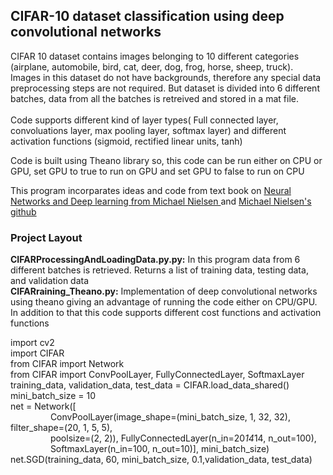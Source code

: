 <html>
<body>
<h2> CIFAR-10 dataset classification using deep convolutional networks </h2>
CIFAR 10 dataset contains images belonging to 10 different categories (airplane, automobile, bird, cat, deer, dog, frog, horse, sheep, truck). Images in this dataset do not have backgrounds, therefore any special data preprocessing steps are not required. But dataset is divided into 6 different batches, data from all the batches is retreived and stored in a mat file.
</br> </br>
Code supports different kind of layer types( Full connected layer, 
convoluations layer, max pooling layer, softmax layer) and different activation functions (sigmoid, rectified linear units,
tanh)

Code is built using Theano library so, this code can be run either on CPU or GPU, set GPU to true to run on GPU and set GPU to false to run on CPU

This program incorparates ideas and code from text book on <a href='http://neuralnetworksanddeeplearning.com/index.html'> Neural Networks and Deep learning from Michael Nielsen </a> and <a href='https://github.com/mnielsen/neural-networks-and-deep-learning/blob/master/src'>Michael Nielsen's github</a> 

<h3> Project Layout </h3>
<p>
<b>CIFARProcessingAndLoadingData.py.py:</b> In this program data from 6 different batches is retrieved. Returns a list of training data, testing data, and validation data</br>
<b>CIFARraining_Theano.py:</b> Implementation of deep convolutional networks using theano giving an advantage of running the code either on CPU/GPU. In addition to that this code supports different cost functions and activation functions </br>

import cv2 </br> 
import CIFAR </br> 
from CIFAR import Network </br> 
from CIFAR import ConvPoolLayer, FullyConnectedLayer, SoftmaxLayer </br> 
training_data, validation_data, test_data = CIFAR.load_data_shared() </br> 
mini_batch_size = 10 </br> 
net = Network([ </br>
   &emsp;  &emsp;&emsp;&emsp;  ConvPoolLayer(image_shape=(mini_batch_size, 1, 32, 32), filter_shape=(20, 1, 5, 5),  </br>
    &emsp;  &emsp;&emsp;&emsp;                poolsize=(2, 2)), FullyConnectedLayer(n_in=20*14*14, n_out=100), </br>
     &emsp; &emsp;&emsp;&emsp;                SoftmaxLayer(n_in=100, n_out=10)], mini_batch_size) </br> 
net.SGD(training_data, 60, mini_batch_size, 0.1,validation_data, test_data)   </br>

</p>
</body>
</html>
